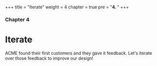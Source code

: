 +++
title = "Iterate"
weight = 4
chapter = true
pre = "<b>4. </b>"
+++

### Chapter 4

# Iterate

ACME found their first customers and they gave it feedback.
Let's iterate over those feedback to improve our design!